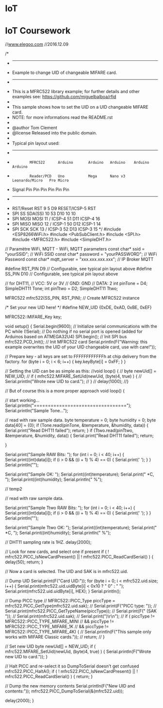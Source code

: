 # IoT
# IoT Coursework

//www.elegoo.com
//2016.12.09

/*
 * --------------------------------------------------------------------------------------------------------------------
 * Example to change UID of changeable MIFARE card.
 * --------------------------------------------------------------------------------------------------------------------
 * This is a MFRC522 library example; for further details and other examples see: https://github.com/miguelbalboa/rfid
 * 
 * This sample shows how to set the UID on a UID changeable MIFARE card.
 * NOTE: for more informations read the README.rst
 * 
 * @author Tom Clement
 * @license Released into the public domain.
 *
 * Typical pin layout used:
 * -----------------------------------------------------------------------------------------
 *             MFRC522      Arduino       Arduino   Arduino    Arduino          Arduino
 *             Reader/PCD   Uno           Mega      Nano v3    Leonardo/Micro   Pro Micro
 * Signal      Pin          Pin           Pin       Pin        Pin              Pin
 * -----------------------------------------------------------------------------------------
 * RST/Reset   RST          9             5         D9         RESET/ICSP-5     RST
 * SPI SS      SDA(SS)      10            53        D10        10               10
 * SPI MOSI    MOSI         11 / ICSP-4   51        D11        ICSP-4           16
 * SPI MISO    MISO         12 / ICSP-1   50        D12        ICSP-1           14
 * SPI SCK     SCK          13 / ICSP-3   52        D13        ICSP-3           15
 */
#include <ESP8266WiFi.h>
#include <PubSubClient.h>
#include <SPI.h>
#include <MFRC522.h>
#include <SimpleDHT.h>

// Paramètre WiFi, MQTT - WiFi, MQTT parameters
const char* ssid = "yourSSID";                // WiFi SSID
const char* password = "yourPASSWORD";        // WiFi Password
const char* mqtt_server = "xxx.xxx.xxx.xxx";  // IP Broker MQTT

#define RST_PIN   D9     // Configurable, see typical pin layout above
#define SS_PIN    D10    // Configurable, see typical pin layout above

// for DHT11, 
//      VCC: 5V or 3V
//      GND: GND
//      DATA: 2
int pinTone = D4;
SimpleDHT11 Tone;
int pinTtwo = D2;
SimpleDHT11 Ttwo;

MFRC522 mfrc522(SS_PIN, RST_PIN);   // Create MFRC522 instance

/* Set your new UID here! */
#define NEW_UID {0xDE, 0xAD, 0xBE, 0xEF}

MFRC522::MIFARE_Key key;

void setup() {
  Serial.begin(9600);  // Initialize serial communications with the PC
  while (!Serial);     // Do nothing if no serial port is opened (added for Arduinos based on ATMEGA32U4)
  SPI.begin();         // Init SPI bus
  mfrc522.PCD_Init();  // Init MFRC522 card
  Serial.println(F("Warning: this example overwrites the UID of your UID changeable card, use with care!"));
  
  // Prepare key - all keys are set to FFFFFFFFFFFFh at chip delivery from the factory.
  for (byte i = 0; i < 6; i++) {
    key.keyByte[i] = 0xFF;
  }
}

// Setting the UID can be as simple as this:
//void loop() {
//  byte newUid[] = NEW_UID;
//  if ( mfrc522.MIFARE_SetUid(newUid, (byte)4, true) ) {
//    Serial.println("Wrote new UID to card.");
//  }
//  delay(1000);
//}

// But of course this is a more proper approach
void loop() {

   // start working...
  Serial.println("=================================");
  Serial.println("Sample Tone...");
  
  // read with raw sample data.
  byte temperature = 0;
  byte humidity = 0;
  byte data[40] = {0};
  if (Tone.read(pinTone, &temperature, &humidity, data)) {
    Serial.print("Read DHT11 failed");
    return;
  }
  if (Ttwo.read(pinTtwo, &temperature, &humidity, data)) {
    Serial.print("Read DHT11 failed");
    return;
  
  }
  
  Serial.print("Sample RAW Bits: ");
  for (int i = 0; i < 40; i++) {
    Serial.print((int)data[i]);
    if (i > 0 && ((i + 1) % 4) == 0) {
      Serial.print(' ');
    }
  }
  Serial.println("");
  
  Serial.print("Sample OK: ");
  Serial.print((int)temperature); Serial.print(" *C, ");
  Serial.print((int)humidity); Serial.println(" %");

  // temp2

  // read with raw sample data.

  Serial.print("Sample Ttwo RAW Bits: ");
  for (int i = 0; i < 40; i++) {
    Serial.print((int)data[i]);
    if (i > 0 && ((i + 1) % 4) == 0) {
      Serial.print(' ');
    }
  }
  Serial.println("");
  
  Serial.print("Sample Ttwo OK: ");
  Serial.print((int)temperature); Serial.print(" *C, ");
  Serial.print((int)humidity); Serial.println(" %");
  
  // DHT11 sampling rate is 1HZ.
  delay(2000);
  
  // Look for new cards, and select one if present
  if ( ! mfrc522.PICC_IsNewCardPresent() || ! mfrc522.PICC_ReadCardSerial() ) {
    delay(50);
    return;
  }
  
  // Now a card is selected. The UID and SAK is in mfrc522.uid.
  
  // Dump UID
  Serial.print(F("Card UID:"));
  for (byte i = 0; i < mfrc522.uid.size; i++) {
    Serial.print(mfrc522.uid.uidByte[i] < 0x10 ? " 0" : " ");
    Serial.print(mfrc522.uid.uidByte[i], HEX);
  } 
  Serial.println();

  // Dump PICC type
//  MFRC522::PICC_Type piccType = mfrc522.PICC_GetType(mfrc522.uid.sak);
//  Serial.print(F("PICC type: "));
//  Serial.print(mfrc522.PICC_GetTypeName(piccType));
//  Serial.print(F(" (SAK "));
//  Serial.print(mfrc522.uid.sak);
//  Serial.print(")\r\n");
//  if (  piccType != MFRC522::PICC_TYPE_MIFARE_MINI 
//    &&  piccType != MFRC522::PICC_TYPE_MIFARE_1K
//    &&  piccType != MFRC522::PICC_TYPE_MIFARE_4K) {
//    Serial.println(F("This sample only works with MIFARE Classic cards."));
//    return;
//  }
  
  // Set new UID
  byte newUid[] = NEW_UID;
  if ( mfrc522.MIFARE_SetUid(newUid, (byte)4, true) ) {
    Serial.println(F("Wrote new UID to card."));
  }
  
  // Halt PICC and re-select it so DumpToSerial doesn't get confused
  mfrc522.PICC_HaltA();
  if ( ! mfrc522.PICC_IsNewCardPresent() || ! mfrc522.PICC_ReadCardSerial() ) {
    return;
  }
  
  // Dump the new memory contents
  Serial.println(F("New UID and contents:"));
  mfrc522.PICC_DumpToSerial(&(mfrc522.uid));
  
  delay(2000);
}
